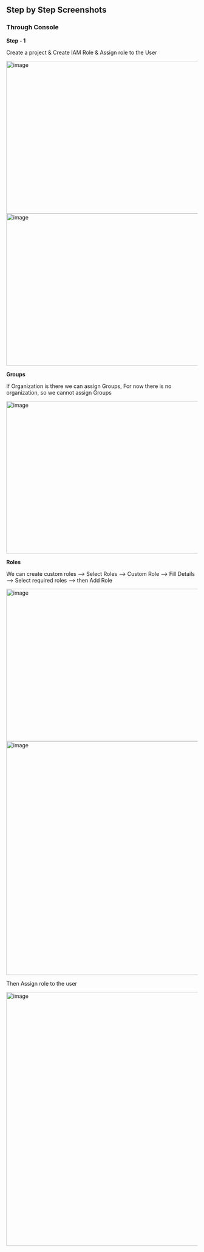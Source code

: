 ## Step by Step Screenshots

### Through Console

**Step - 1**

Create a project & Create IAM Role & Assign role to the User

<img width="786" height="401" alt="image" src="https://github.com/user-attachments/assets/d4411f96-3a09-48cb-ac1c-ba0aad606518" />

<img width="786" height="401" alt="image" src="https://github.com/user-attachments/assets/46b47f49-705c-4bf2-b1ef-7d4c4749a66d" />


**Groups**

If Organization is there we can assign Groups, For now there is no organization, so we cannot assign Groups

<img width="786" height="401" alt="image" src="https://github.com/user-attachments/assets/a89a0672-9bc7-4454-b439-652891f71480" />


**Roles**

We can create custom roles --> Select Roles --> Custom Role --> Fill Details --> Select required roles --> then Add Role

<img width="786" height="401" alt="image" src="https://github.com/user-attachments/assets/aadd5c41-f832-45c9-8909-709ce0948d03" />

<img width="1214" height="615" alt="image" src="https://github.com/user-attachments/assets/1f83d177-cfac-45a1-8e18-0ffd61cb864a" />

Then Assign role to the user

<img width="1354" height="668" alt="image" src="https://github.com/user-attachments/assets/148ec284-b70c-4c5e-888e-977fbf59f2cb" />












